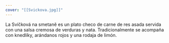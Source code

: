 ```yaml
---
cover: "[[Svickova.jpg]]"
---
```

La Svíčková na smetaně es un plato checo de carne de res asada servida con una salsa cremosa de verduras y nata. Tradicionalmente se acompaña con knedlíky, arándanos rojos y una rodaja de limón.